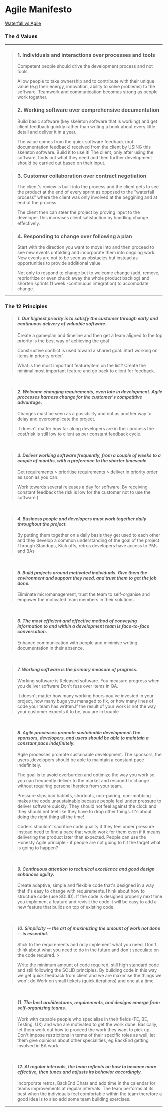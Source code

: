 # **Agile Manifesto**
[Waterfall vs Agile](Wiki/WaterfallvsAgile.jpg)

### The 4 Values
___
> ### 1. Individuals and interactions over processes and tools
>Competent people should drive the development process and not tools.
> 
>Allow people to take ownership and to contribute with their unique value (e.g their energy, innovation, ability to solve problems) to the software. Teamwork and communication becomes strong as people work together.

> ### 2. Working software over comprehensive documentation
>Build basic software (key skeleton software that is working) and get client feedback quickly rather than writing a book about every little detail and deliver it in a year.
>
> The value comes from the quick software feedback (not documentation feedback) received from the client by USING this skeleton software. Build it to use it! 
The client, only after using the software, finds out what they need and then further development should be carried out based on their input.

> ### 3. Customer collaboration over contract negotiation
>The client's review is built into the process and the client gets to see the product at the end of every sprint as opposed to the "waterfall process" where the client was only involved at the beggining and at end of the process.
> 
>The client then can steer the project by proving input to the developer.This increases client satisfaction by handling change effectively.

> ### 4. Responding to change over following a plan
>Start with the direction you want to move into and then proceed to see new events unfolding and incorporate them into ongoing work. New events are not to be seen as obstacles but instead as opportunities to provide additional value.
> 
>Not only to respond to change but to  welcome change (add, remove, reprioritize or even chuck away the whole product backlog) and shorten sprints (1 week -continuous integration) to accomodate change.
____

### The 12 Principles
> #### _1. Our highest priority is to satisfy the customer through early and continuous delivery of valuable software._
> Create a gameplan and timeline and then get a team aligned to the top priority is the best way of achieving the goal
> 
>Constructive conflict is used toward a shared goal. Start working on items in priority order`
>
>What is the most important feature/item on the list? Create the minimal most important feature and go back to client for feedback.

<br/>

> #### _2. Welcome changing requirements, even late in development. Agile processes harness change for the customer's competitive advantage._
>Changes must be seen as a possibility and not as another way to delay and overcomplicate the project.
> 
>It doesn't matter how far along developers are in their process the cost/risk is still low to client as per constant feedback cycle.

<br/>

> #### _3. Deliver working software frequently, from a couple of weeks to a couple of months, with a preference to the shorter timescale._
>Get requirements > prioritise requirements > deliver in priority order as soon as you can.
> 
>Work towards several releases a day for software. By receiving constant feedback the risk is low for the customer not to use the software.)

<br/>

> #### _4. Business people and developers must work together daily throughout the project._
>By putting them together on a daily basis they get used to each other and they develop a common understanding of the goal of the project. Through Standups, Kick offs, retros developers have access to PMs and BAs

<br/>

> #### _5. Build projects around motivated individuals. Give them the environment and support they need, and trust them to get the job done._
>Eliminate micromanagement, trust the team to self-organise and empower the motivated team members in their solutions.

<br/>

> #### _6. The most efficient and effective method of conveying information to and within a development team is face-to-face conversation._
 >Enhance communication with people and minimise writing documentation in their absence.

<br/>

> #### _7. Working software is the primary measure of progress._
>Working software is Released software. You measure progress when you deliver software.Don't fuss over items in QA.
> 
>It doesn't matter how many working hours you've invested in your project, how many bugs you managed to fix, or how many lines of code your team has written.If the result of your work is not the way your customer expects it to be, you are in trouble

<br/>

> #### _8. Agile processes promote sustainable development.The sponsors, developers, and users should be able to maintain a constant pace indefinitely._ 
>Agile processes promote sustainable development. The sponsors, the users ,developers should be able to maintain a constant pace indefinitely. 
> 
>The goal is to avoid overburden and optimize the way you work so you can frequently deliver to the market and respond to change without requiring personal heroics from your team.
>
>Pressure slips,bad habbits, shortcuts, non-pairing, non-mobbing makes the code unsustainable because people feel under pressure to deliver software quickly. They should not feel against the clock and they should not feel like they have to drop other things. It's about doing the right thing all the time! 
> 
>Coders shouldn't sacrifice code quality if they feel under pressure instead need to find a pace that would work for them even if it means delivering the product later than expected. People can use the Honesty Agile principle - if people are not going to hit the target what is going to happen?
> 
<br/>

> #### _9. Continuous attention to technical excellence and good design enhances agility._
>Create adaptive, simple and flexible code that's designed in a way that it's easy to change with requirements.Think about how to structure code (use SOLID). If the code is designed properly next time you implement a feature and revisit the code it will be easy to add a new feature that builds on top of existing code.
>
<br/>

> #### _10. Simplicity -- the art of maximizing the amount of work not done -- is essential._
>Stick to the requirements and only implement what you need.  Don't think about what you need to do in the future and don't speculate on the code required. >
> 
>Write the minimum amount of code required, still high standard code and still following the SOLID principles. By building code in this way we get quick feedback from client and we are maximise the things we won't do.Work on small tickets (quick iterations) and one at a time.

<br/>

> #### _11. The best architectures, requirements, and designs emerge from self-organizing teams._
>Work with capable people who specialise in their fields (FE, BE, Testing, UX) and who are motivated to get the work done. Basically, let them work out how to proceed the work they want to pick up. Don't impose restrictions in terms of their specific roles as well, let them give opinions about other specialities, eg BackEnd getting involved in BA work.

<br/>

> #### _12. At regular intervals, the team reflects on how to become more effective, then tunes and adjusts its behavior accordingly._
>Incorporate retros, BackEnd Chats and add time in the calendar for teams improvements at regular intervals. The team performs at its best when the individuals feel comfortable within the team therefore a good idea is to also add some team building exercises.

___